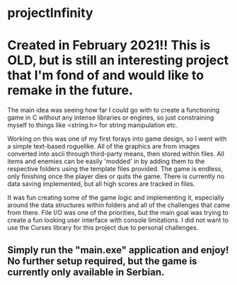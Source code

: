 # projectInfinity
# Created in February 2021!! This is OLD, but is still an interesting project that I'm fond of and would like to remake in the future.

The main idea was seeing how far I could go with to create a functioning game in C without any intense libraries or engines, so just constraining myself to things like <string.h> for string manipulation etc.

Working on this was one of my first forays into game design, so I went with a simple text-based roguelike.
All of the graphics are from images converted into ascii through third-party means, then stored within files. All items and enemies can be easily 'modded' in by adding them to the respective folders using the template files provided.
The game is endless, only finishing once the player dies or quits the game. There is currently no data saving implemented, but all high scores are tracked in files.

It was fun creating some of the game logic and implementing it, especially around the data structures within folders and all of the challenges that came from there. 
File I/O was one of the priorities, but the main goal was trying to create a fun looking user interface with console limitations. I did not want to use the Curses library for this project due to personal challenges.

## Simply run the "main.exe" application and enjoy! No further setup required, but the game is currently only available in Serbian.
